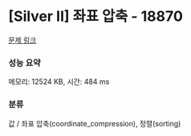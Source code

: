 # [Silver II] 좌표 압축 - 18870 

[문제 링크](https://www.acmicpc.net/problem/18870) 

### 성능 요약

메모리: 12524 KB, 시간: 484 ms

### 분류

값 / 좌표 압축(coordinate_compression), 정렬(sorting)

